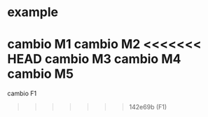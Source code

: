 # example

cambio M1
cambio M2
<<<<<<< HEAD
cambio M3
cambio M4
cambio M5
=======

cambio F1
>>>>>>> 142e69b (F1)
